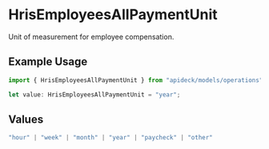 # HrisEmployeesAllPaymentUnit

Unit of measurement for employee compensation.

## Example Usage

```typescript
import { HrisEmployeesAllPaymentUnit } from "apideck/models/operations";

let value: HrisEmployeesAllPaymentUnit = "year";
```

## Values

```typescript
"hour" | "week" | "month" | "year" | "paycheck" | "other"
```